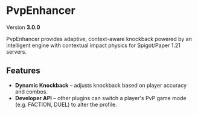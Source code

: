 # PvpEnhancer

Version **3.0.0**

PvpEnhancer provides adaptive, context-aware knockback powered by an intelligent engine with contextual impact physics for Spigot/Paper 1.21 servers.

## Features

- **Dynamic Knockback** – adjusts knockback based on player accuracy and combos.
- **Developer API** – other plugins can switch a player's PvP game mode (e.g. FACTION, DUEL) to alter the profile.

